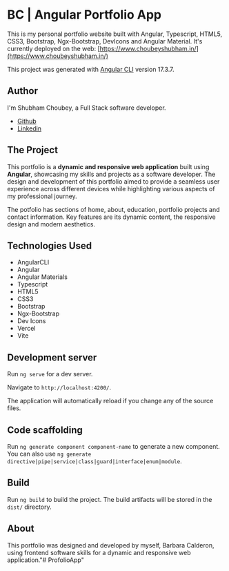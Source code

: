 # BC | Angular Portfolio App

This is my personal portfolio website built with Angular, Typescript, HTML5, CSS3, Bootstrap, Ngx-Bootstrap, DevIcons and Angular Material. It's currently deployed on the web: [https://www.choubeyshubham.in/](https://www.choubeyshubham.in/)


This project was generated with [Angular CLI](https://github.com/angular/angular-cli) version 17.3.7.

## Author

I'm Shubham Choubey, a Full Stack software developer.

- [Github](https://www.github.com/choubeyshubham)
- [Linkedin](https://www.linkedin.com/in/shubham-choubey)

## The Project

This portfolio is a **dynamic and responsive web application** built using **Angular**, showcasing my skills and projects as a software developer. The design and development of this portfolio aimed to provide a seamless user experience across different devices while highlighting various aspects of my professional journey. 

The potfolio has sections of home, about, education, portfolio projects and contact information. Key features are its dynamic content, the responsive design and modern aesthetics.

## Technologies Used

- AngularCLI
- Angular
- Angular Materials
- Typescript
- HTML5
- CSS3
- Bootstrap
- Ngx-Bootstrap
- Dev Icons
- Vercel
- Vite

## Development server

Run `ng serve` for a dev server. 

Navigate to `http://localhost:4200/`. 

The application will automatically reload if you change any of the source files.

## Code scaffolding

Run `ng generate component component-name` to generate a new component. You can also use `ng generate directive|pipe|service|class|guard|interface|enum|module`.

## Build

Run `ng build` to build the project. The build artifacts will be stored in the `dist/` directory.


## About

This portfolio was designed and developed by myself, Barbara Calderon, using frontend software skills for a dynamic and responsive web application."# ProfolioApp" 
